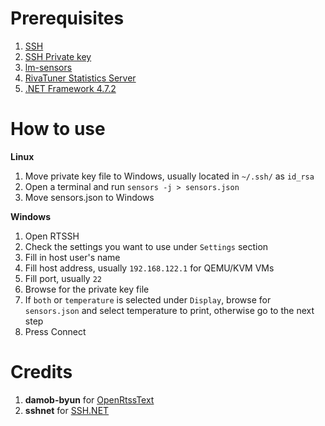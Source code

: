 # Prerequisites
1. <a href="https://www.ubuntupit.com/how-to-install-configure-and-enable-ssh-service-in-linux/">SSH</a>
2. <a href="https://www.howtogeek.com/424510/how-to-create-and-install-ssh-keys-from-the-linux-shell/">SSH Private key</a>
3. <a href="https://linoxide.com/install-lm-sensors-linux/">lm-sensors</a>
4. <a href="https://www.guru3d.com/files-details/rtss-rivatuner-statistics-server-download.html" target="_blank">RivaTuner Statistics Server</a>
5. <a href="https://dotnet.microsoft.com/download/dotnet-framework/thank-you/net472-web-installer" target="_blank">.NET Framework 4.7.2</a>

# How to use
<b>Linux</b>
1. Move private key file to Windows, usually located in `~/.ssh/` as `id_rsa`
2. Open a terminal and run `sensors -j > sensors.json`
3. Move sensors.json to Windows

<b>Windows</b>
1. Open RTSSH
2. Check the settings you want to use under `Settings` section
3. Fill in host user's name
4. Fill host address, usually `192.168.122.1` for QEMU/KVM VMs
5. Fill port, usually `22`
6. Browse for the private key file
7. If `both` or `temperature` is selected under `Display`, browse for `sensors.json` and select temperature to print, otherwise go to the next step
8. Press Connect

# Credits
1. <b>damob-byun</b> for <a href="https://github.com/damob-byun/OpenRtssText" target="_blank">OpenRtssText</a> 
2. <b>sshnet</b> for <a href="https://github.com/sshnet/SSH.NET/" target="_blank">SSH.NET</a>
